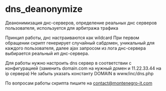 # dns_deanonymize
Деанонимизация днс-серверов, определение реальных днс серверов пользователя, используется для арбитража трафика

Принцип работы, днс настраиваются как wildcard
При первом обращении скрипт генерирует случайный сабдомен, уникальный для каждого пользователя, 
далее ajax запросом из лога днс-сервера выбирается реальный ип днс-сервера. 

Для работы нужно настроить dns сервер в соответствии с конфигурацией (заменить  domain.com на нужный домен и 11.22.33.44 на ip сервера)
Не забыть указать константу DOMAIN в www/inc/dns.php

По вопросам работы скрипта пишите на  contact@montenegro-it.com
